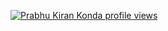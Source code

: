 [![Prabhu Kiran Konda profile views](https://u8views.com/api/v1/github/profiles/86601758/views/day-week-month-total-count.svg)](https://u8views.com/github/PrabhuKiran8790)

